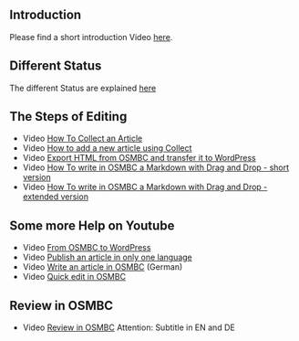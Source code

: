 ## Introduction

Please find a short introduction Video [here](https://cloud.githubusercontent.com/assets/4470913/11055606/d58fba3c-879e-11e5-8625-386b8d89df77.gif).

## Different Status

The different Status are explained [here](https://wiki.openstreetmap.org/w/images/3/33/Blogstatus.pdf)

## The Steps of Editing

* Video [How To Collect an Article](https://cloud.githubusercontent.com/assets/4470913/11055643/271dc4de-879f-11e5-93e5-24d37db4efb7.gif)
* Video [How to add a new article using Collect](https://cloud.githubusercontent.com/assets/4470913/11055643/271dc4de-879f-11e5-93e5-24d37db4efb7.gif)
* Video [Export HTML from OSMBC and transfer it to WordPress](https://cloud.githubusercontent.com/assets/4470913/11125789/cbb107f6-8991-11e5-93e6-e8a03d8fa8ab.gif)
* Video [How To write in OSMBC a Markdown with Drag and Drop - short version](https://youtu.be/Dp90jM6s9Tc)
* Video [How To write in OSMBC a Markdown with Drag and Drop - extended version](https://youtu.be/zBYe-XHDJ98)

## Some more Help on Youtube
* Video [From OSMBC to WordPress](https://www.youtube.com/watch?v=EmFOXWhry2A)
* Video [Publish an article in only one language](https://www.youtube.com/watch?v=nmi91HLUhDY)
* Video [Write an article in OSMBC](https://www.youtube.com/watch?v=np-gkdpNLlw) (German)
* Video [Quick edit in OSMBC](https://www.youtube.com/watch?v=f8qQLNYFbY0)

## Review in OSMBC
* Video [Review in OSMBC](https://www.youtube.com/watch?v=ye4U0XMq0lQ) Attention: Subtitle in EN and DE


